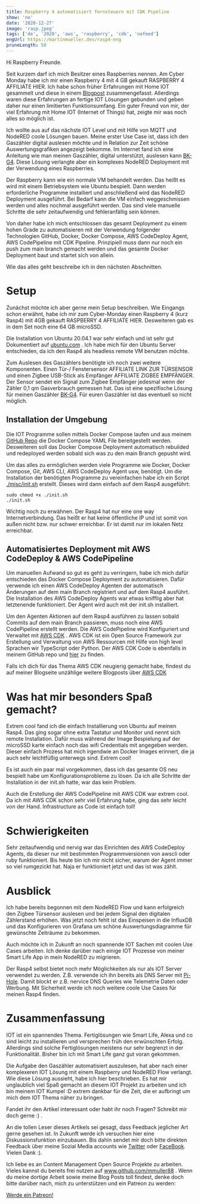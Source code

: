 ```yaml
---
title: Raspberry 4 automatisiert fernsteuern mit CDK Pipeline
show: 'no'
date: '2020-12-27'
image: 'rasp.jpeg'
tags: ['de', '2020', 'aws', 'raspberry', 'cdk', 'nofeed']
engUrl: https://martinmueller.dev/rasp4-eng
pruneLength: 50
---
```


Hi Raspberry Freunde.

Seit kurzem darf ich mich Besitzer eines Raspberries nennen. Am Cyber Monday habe ich mir einen Raspberry 4 mit 4 GB gekauft RASPBERRY 4 AFFILIATE HIER. Ich habe schon früher Erfahrungen mit Home IOT gesammelt und diese in einem [Blogpost](https://martinmueller.dev/smart-home-de) zusammengefasst. Allerdings waren diese Erfahrungen an fertige IOT Lösungen gebunden und geben daher nur einen limitierten Funktionsumfang. Ein guter Freund von mir, der viel Erfahrung mit Home IOT (Internet of Things) hat, zeigte mir was noch alles so möglich ist.

Ich wollte aus auf das nächste IOT Level und mit Hilfe von MQTT und NodeRED coole Lösungen bauen. Meine erster Use Case ist, dass ich den Gaszähler digital auslesen möchte und in Relation zur Zeit schöne Auswertungsgrafiken angezeigt bekomme. Im Internet fand ich eine Anleitung wie man meinen Gaszähler, digital unterstützt, auslesen kann [BK-G4](https://forum.iobroker.net/topic/27960/gasz%C3%A4hler-bk-g4-auslesen-mit-zigbee-fensterkontakt). Diese Lösung verlangte aber ein komplexes NodeRED Deployment mit der Verwendung eines Raspberries.

Der Raspberry kann wie ein normale VM behandelt werden. Das heißt es wird mit einem Betriebsystem wie Ubuntu bespielt. Dann werden erforderliche Programme installiert und anschließend wird das NodeRED Deployment ausgeführt. Bei Bedarf kann die VM einfach weggeschmissen werden und alles nochmal ausgeführt werden. Das sind viele manuelle Schritte die sehr zeitaufwendig und fehleranfällig sein können.

Von daher habe ich mich entschlossen das gesamt Deployment zu einem hohen Grade zu automatisieren mit der Verwendung folgender Technologien GitHub, Docker, Docker Compose, AWS CodeDeploy Agent, AWS CodePipeline mit CDK Pipeline. Prinzipiell muss dann nur noch ein push zum main branch gemacht werden und das gesamte Docker Deployment baut und startet sich von allein.

Wie das alles geht beschreibe ich in den nächsten Abschnitten.

# Setup

Zunächst möchte ich aber gerne mein Setup beschreiben. Wie Eingangs schon erwähnt, habe ich mir zum Cyber-Monday einen Raspberry 4 (kurz Rasp4) mit 4GB gekauft RASPBERRY 4 AFFILIATE HIER. Desweiteren gab es in dem Set noch eine 64 GB microSSD.

Die Installation von Ubuntu 20.04.1 war sehr einfach und ist sehr gut Dokumentiert auf [ubuntu.com](https://ubuntu.com/download/raspberry-pi) . Ich habe mich für den Ubuntu Server entschieden, da ich den Rasp4 als headless remote VM benutzen möchte.

Zum Auslesen des Gaszählers benötigte ich noch zwei weitere Komponenten. Einen Tür-/ Fenstersensor AFFILIATE LINK ZUR TÜRSENSOR und einen Zigbee USB-Stick als Empfänger AFFILIATE ZIGBEE EMPFÄNGER. Der Sensor sendet ein Signal zum Zigbee Empfänger jedesmal wenn der Zähler 0,1 qm Gasverbrauch gemessen hat. Das ist eine spezifische Lösung für meinen Gaszähler [BK-G4](https://forum.iobroker.net/topic/27960/gasz%C3%A4hler-bk-g4-auslesen-mit-zigbee-fensterkontakt). Für euren Gaszähler ist das eventuell so nicht möglich.

## Installation der Umgebung

Die IOT Programme sollen mittels Docker Compose laufen und aus meinem [GitHub Repo](https://github.com/mmuller88/rasp4) die Docker Compose YAML File bereitgestellt werden. Desweiteren soll das Docker Compose Deployment automatisch rebuilded und redeployed werden sobald sich was zu den main Branch gepusht wird.

Um das alles zu ermöglichen werden viele Programme wie Docker, Docker Compose, Git, AWS CLI, AWS CodeDeploy Agent usw, benötigt. Um die Installation der benötigten Programme zu vereinfachen habe ich ein Script [./misc/init.sh](https://github.com/mmuller88/rasp4/blob/master/misc/init.sh) erstellt. Dieses wird dann einfach auf dem Rasp4 ausgeführt:

```
sudo chmod +x ./init.sh
./init.sh
```

Wichtig noch zu erwähnen. Der Rasp4 hat nur eine one way Internetverbindung. Das heißt er hat keine öffentliche IP und ist somit von außen nicht bzw. nur schwer erreichbar. Er ist damit nur im lokalen Netz erreichbar.

## Automatisiertes Deployment mit AWS CodeDeploy & AWS CodePipeline
Um manuellen Aufwand so gut es geht zu verringern, habe ich mich dafür entschieden das Docker Compose Deployment zu automatisieren. Dafür verwende ich einen AWS CodeDeploy Agenten der automatisch Änderungen auf dem main Branch registriert und auf dem Rasp4 ausführt. Die Installation des AWS CodeDeploy Agents war etwas knifflig aber hat letztenende funktioniert. Der Agent wird auch mit der init.sh installiert.

Um den Agenten Aktionen auf dem Rasp4 ausführen zu lassen sobald Commits auf dem main Branch passieren, muss noch eine AWS CodePipeline erstellt werden. Die AWS CodePipeline wird Konfiguriert und Verwaltet mit [AWS CDK](https://github.com/aws/aws-cdk) . AWS CDK ist ein Open Source Framework zur Erstellung und Verwaltung von AWS Ressourcen mit Hilfe von high level Sprachen wir TypeScript oder Python. Der AWS CDK Code is ebenfalls in meinem GitHub repo und [hier](https://github.com/mmuller88/rasp4/blob/master/src) zu finden.

Falls ich dich für das Thema AWS CDK neugierig gemacht habe, findest du auf meiner Blogseite unzählige weitere Blogposts über [AWS CDK](https://martinmueller.dev/tags/cdk)

# Was hat mir besonders Spaß gemacht?
Extrem cool fand ich die einfach Installierung von Ubuntu auf meinen Rasp4. Das ging sogar ohne extra Tastatur und Monitor und nennt sich remote Installation. Dafür muss während der Image Bespielung auf der microSSD karte einfach noch das wifi Credentials mit angegeben werden. Dieser einfach Prozess hat mich irgendwie an Docker Images erinnert, die ja auch sehr leichtfüßig unterwegs sind. Extrem cool!

Es ist auch ein paar mal vorgekommen, dass ich das gesamte OS neu bespielt habe um Konfigurationsprobleme zu lösen. Da ich alle Schritte der Installation in der init.sh hatte, war das kein Problem.

Auch die Erstellung der AWS CodePipeline mit AWS CDK war extrem cool. Da ich mit AWS CDK schon sehr viel Erfahrung habe, ging das sehr leicht von der Hand. Infrastructure as Code ist einfach toll!

# Schwierigkeiten
Sehr zeitaufwendig und nervig war das Einrichten des AWS CodeDeploy Agents, da dieser nur mit bestimmten Programmversionen von awscli oder ruby funktioniert. Bis heute bin ich mir nicht sicher, warum der Agent immer so viel rumgezickt hat. Naja er funktioniert jetzt und das ist was zählt.

# Ausblick

Ich habe bereits begonnen mit dem NodeRED Flow und kann erfolgreich den Zigbee Türsensor auslesen und bei jedem Signal den digitalen Zählerstand erhöhen. Was jetzt noch fehlt ist das Einspeisen in die InfluxDB und das Konfigurieren von Grafana um schöne Auswertungsdiagramme für gewünschte Zeiträume zu bekommen.

Auch möchte ich in Zukunft an noch spannende IOT Sachen mit coolen Use Cases arbeiten. Ich denke darüber nach einige IOT Prozesse von meiner Smart Life App in mein NodeRED zu migrieren.

Der Rasp4 selbst bietet noch mehr Möglichkeiten als nur als IOT Server verwendet zu werden. Z.B. verwende ich ihn bereits als DNS Server mit [Pi-Hole](https://github.com/pi-hole/pi-hole). Damit blockt er z.B. nervice DNS Queries wie Telemetrie Daten oder Werbung. Mit Sicherheit werde ich noch weitere coole Use Cases für meinen Rasp4 finden.

# Zusammenfassung
IOT ist ein spannendes Thema. Fertiglösungen wie Smart Life, Alexa und co sind leicht zu installieren und versprechen früh den erwünschten Erfolg. Allerdings sind solche Fertiglösungen meistens nur sehr begrenzt in der Funktionalität. Bisher bin ich mit Smart Life ganz gut voran gekommen.

Die Aufgabe den Gaszähler automatisiert auszulesen, hat aber nach einer komplexeren IOT Lösung mit einem Raspberry und NodeRED Flow verlangt. Wie diese Lösung aussieht, habe ich hier beschrieben. Es hat mir unglaublich viel Spaß gemacht an diesem IOT Projekt zu arbeiten und ich bin meinem IOT Kumpel :D extrem dankbar für die Zeit, die er aufbringt um mich dem IOT Thema näher zu bringen.

Fandet ihr den Artikel interessant oder habt ihr noch Fragen? Schreibt mir doch gerne :) .

An die tollen Leser dieses Artikels sei gesagt, dass Feedback jeglicher Art gerne gesehen ist. In Zukunft werde ich versuchen hier eine Diskussionsfunktion einzubauen. Bis dahin sendet mir doch bitte direkten Feedback über meine Sozial Media accounts wie [Twitter](https://twitter.com/MartinMueller_) oder [FaceBook](https://www.facebook.com/martin.muller.10485). Vielen Dank :).

Ich liebe es an Content Management Open Source Projekte zu arbeiten. Vieles kannst du bereits frei nutzen auf www.github.com/mmuller88 . Wenn du meine dortige Arbeit sowie meine Blog Posts toll findest, denke doch bitte darüber nach, mich zu unterstützen und ein Patreon zu werden:

<a href="https://www.patreon.com/bePatron?u=29010217" data-patreon-widget-type="become-patron-button">Werde ein Patreon!</a><script async src="https://c6.patreon.com/becomePatronButton.bundle.js"></script>